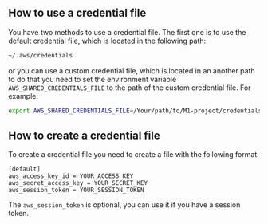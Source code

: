 ## How to use a credential file
You have two methods to use a credential file. The first one is to use the default credential file, which is located in the following path:
```bash
~/.aws/credentials
```
or you can use a custom credential file, which is located in an another path to do that you need to set the environment variable `AWS_SHARED_CREDENTIALS_FILE` to the path of the custom credential file. For example:
```bash
export AWS_SHARED_CREDENTIALS_FILE=/Your/path/to/M1-project/credentials
```

## How to create a credential file
To create a credential file you need to create a file with the following format:
```
[default]
aws_access_key_id = YOUR_ACCESS_KEY
aws_secret_access_key = YOUR_SECRET_KEY
aws_session_token = YOUR_SESSION_TOKEN
```
The `aws_session_token` is optional, you can use it if you have a session token.